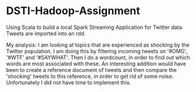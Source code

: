 # DSTI-Hadoop-Assignment
Using Scala to build a local Spark Streaming Application for Twitter data. Tweets are imported into an rdd. 

My analysis:
I am looking at topics that are experienced as shocking by the Twitter population. I am doing this by filtering incoming tweets on '#OMG', '#WTF' and '#SAYWHAT'. Then I do a wordcount, in order to find out which words are most associated with these. An interesting addition would have been to create a reference document of tweets and then compare the 'shocking' tweets to this reference, in order to get rid of some noise. Unfortunately I did not have time to implement this.
